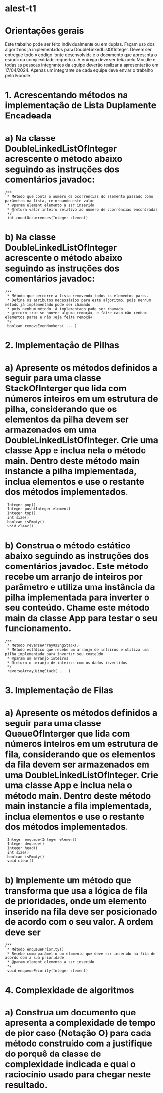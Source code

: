 # alest-t1

# Orientações gerais
Este trabalho pode ser feito individualmente ou em duplas.
Façam uso dos algoritmos já implementados para DoubleLinkedListOfInteger.
Devem ser entregue todo o código fonte desenvolvido e o documento que apresenta o estudo da complexidade requerido.
A entrega deve ser feita pelo Moodle e todas as pessoas integrantes da equipe deverão realizar a apresentação em 17/04/2024.
Apenas um integrante de cada equipe deve enviar o trabalho pelo Moodle. 

# 1. Acrescentando métodos na implementação de Lista Duplamente Encadeada

# a) Na classe DoubleLinkedListOfInteger acrescente o método abaixo seguindo as instruções dos comentários javadoc:

    /**
     * Método que conta o número de ocorrências do elemento passado como parâmetro na lista, retornando este valor
     * @param element elemento a ser inserido 
     * @return valor inteiro relativo ao número de ocorrências encontradas 
     */
     int countOccurrences(Integer element)

# b) Na classe DoubleLinkedListOfInteger acrescente o método abaixo seguindo as instruções dos comentários javadoc:

    /**
     * Método que percorre a lista removendo todos os elementos pares.
     * Defina os atributos necessários para este algoritmo, pois nenhum método já implementado pode ser chamado
     * pois nenhum método já implementado pode ser chamado.
     * @return true se houver alguma remoção, e false caso não tenham elementos pares e não seja feita remoção
     */
     boolean removeEvenNumbers( ... )

# 2. Implementação de Pilhas
 
# a) Apresente os métodos definidos a seguir para uma classe StackOfInterger que lida com números inteiros em um estrutura de pilha, considerando que os elementos da pilha devem ser armazenados em uma DoubleLinkedListOfInteger. Crie uma classe App e inclua nela o método main. Dentro deste método main instancie a pilha implementada, inclua elementos e use o restante dos métodos implementados.

     Integer pop()
     Integer push(Integer element)
     Integer top()
     int size()
     boolean isEmpty()
     void clear()

# b) Construa o método estático abaixo seguindo as instruções dos comentários javadoc. Este método recebe um arranjo de inteiros por parâmetro e utiliza uma instância da pilha implementada para inverter o seu conteúdo. Chame este método main da classe App para testar o seu funcionamento. 

    /**
     * Método reverseArrayUsingStack()
     * Método estático que recebe um arranjo de inteiros e utiliza uma pilha implementada para inverter seu conteúdo
     * @param um arranjo inteiros
     * @return o arranjo de inteiros com os dados invertidos
     */
     reverseArrayUsingStack( ... )
 

# 3. Implementação de Filas

# a) Apresente os métodos definidos a seguir para uma classe QueueOfInterger que lida com números inteiros em um estrutura de fila, considerando que os elementos da fila devem ser armazenados em uma DoubleLinkedListOfInteger. Crie uma classe App e inclua nela o método main. Dentro deste método main instancie a fila implementada, inclua elementos e use o restante dos métodos implementados.

     Integer enqueue(Integer element)
     Integer dequeue()
     Integer head()
     int size()
     boolean isEmpty()
     void clear()

# b) Implemente um método que transforma que usa a lógica de fila de prioridades, onde um elemento inserido na fila deve ser posicionado de acordo com o seu valor. A ordem deve ser 

    /**
     * Método enqueuePriority()
     * Recebe como parâmetro um elemento que deve ser inserido na fila de acordo com a sua prioridade
     * @param element elemento a ser inserido 
     */
     void enqueuePriority(Integer element)

# 4. Complexidade de algoritmos

# a) Construa um documento que apresenta a complexidade de tempo de pior caso (Notação O) para cada método construído com a justifique do porquê da classe de complexidade indicada e qual o raciocínio usado para chegar neste resultado.